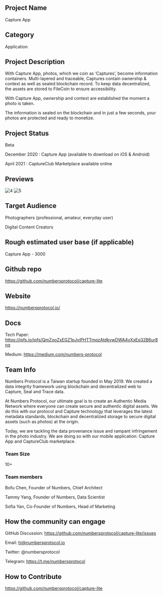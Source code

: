 ## Project Name <!-- Add your project name here with format "Project Name"-->
Capture App

## Category 
<!--developer tooling, application, wallet, infrastructure, etc-->
Application

## Project Description
<!--Describe your project in a few sentences. -->

With Capture App, photos, which we coin as ‘Captures’, become information containers. Multi-layered and traceable, Captures contain ownership & context as well as sealed blockchain record. To keep data decentralized, the assets are stored to FileCoin to ensure accessibility.

With Capture App, ownership and context are established the moment a photo is taken. 

The information is sealed on the blockchain and in just a few seconds, your photos are protected and ready to monetize.


## Project Status
<!--brainstorming, fundraising, under development, beta, shipped, etc-->
Beta

December 2020 : Capture App (available to download on iOS & Android)

April 2021 : CaptureClub Marketplace available online

## Previews
<!--Add some screenshots to give a preview of your product-->
![4](https://user-images.githubusercontent.com/17772957/117398836-bb908100-af31-11eb-9294-a632bf7572ed.png)
![5](https://user-images.githubusercontent.com/17772957/117398841-bfbc9e80-af31-11eb-9fbf-e1b1d343cf80.png)

## Target Audience
<!--Describe who will be your project's users-->
Photographers (professional, amateur, everyday user)

Digital Content Creators

## Rough estimated user base (if applicable)
<!--How many users do you have right now?-->
Capture App - 3000 

## Github repo
<!--Attach a link to your GitHub repo if it's OSS-->
https://github.com/numbersprotocol/capture-lite

## Website
<!--Link your website if available-->
https://numbersprotocol.io/

## Docs
<!--Including a link to your project docs!-->
Tech Paper: https://ipfs.io/ipfs/QmZooZxEGZ1pJviPHTTmqzAtdkvwDWA4vXxEq32B6ur8nq 

Medium: https://medium.com/numbers-protocol 

## Team Info
<!-- Introduce your amazing team - how many team members are working on this project and who are they?-->
Numbers Protocol is a Taiwan startup founded in May 2019. We created a data integrity framework using blockchain and decentralized web to Capture, Seal and Trace data.

At Numbers Protocol, our ultimate goal is to create an Authentic Media Network where everyone can create secure and authentic digital assets. We do this with our protocol and Capture technology that leverages the latest metadata standards, blockchain and decentralized storage to secure digital assets (such as photos) at the origin.

Today, we are tackling the data provenance issue and rampant infringement in the photo industry.  We are doing so with our mobile application: Capture App and CaptureClub marketplace. 

### Team Size  
10+

### Team members

Bofu Chen, Founder of Numbers, Chief Architect

Tammy Yang, Founder of Numbers, Data Scientist

Sofia Yan, Co-Founder of Numbers, Head of Marketing

## How the community can engage
GitHub Discussion: <!--Start a disucssion with the community here: https://github.com/filecoin-project/community/discussions/new and attach the link!-->  https://github.com/numbersprotocol/capture-lite/issues

Email: hi@numbersprotocol.io
  
Twitter: @numbersprotocol  

Telegram: https://t.me/numbersprotocol 
  

## How to Contribute
<!--How can the community contribute to your project?-->

https://github.com/numbersprotocol/capture-lite

